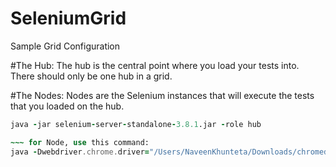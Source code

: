 # SeleniumGrid
Sample Grid Configuration

#The Hub:
The hub is the central point where you load your tests into.
There should only be one hub in a grid.

#The Nodes:
Nodes are the Selenium instances that will execute the tests that you loaded on the hub.


~~~ for HUB, use this command:
java -jar selenium-server-standalone-3.8.1.jar -role hub

~~~ for Node, use this command:
java -Dwebdriver.chrome.driver="/Users/NaveenKhunteta/Downloads/chromedriver" -jar selenium-server-standalone-3.8.1.jar -role node -hub http://192.168.0.102:4444/grid/register
